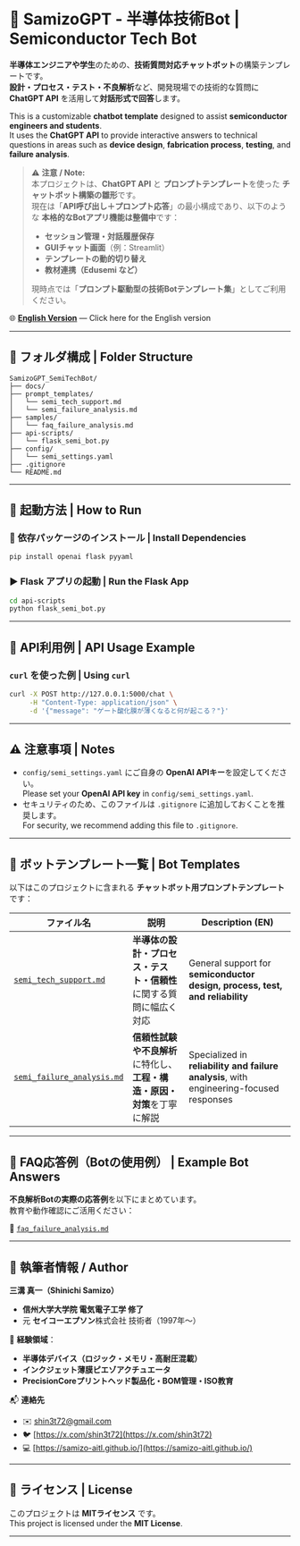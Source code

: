 # 🧠 **SamizoGPT - 半導体技術Bot | Semiconductor Tech Bot**

**半導体エンジニアや学生**のための、**技術質問対応チャットボット**の構築テンプレートです。  
**設計・プロセス・テスト・不良解析**など、開発現場での技術的な質問に **ChatGPT API** を活用して**対話形式で回答**します。

This is a customizable **chatbot template** designed to assist **semiconductor engineers and students**.  
It uses the **ChatGPT API** to provide interactive answers to technical questions in areas such as **device design**, **fabrication process**, **testing**, and **failure analysis**.

> ⚠️ **注意 / Note:**  
> 本プロジェクトは、**ChatGPT API** と **プロンプトテンプレート**を使った **チャットボット構築の雛形**です。  
> 現在は「**API呼び出し＋プロンプト応答**」の最小構成であり、以下のような **本格的なBotアプリ機能は整備中**です：
> 
> - **セッション管理・対話履歴保存**  
> - **GUIチャット画面**（例：Streamlit）  
> - **テンプレートの動的切り替え**  
> - **教材連携（Edusemi など）**
>
> 現時点では「**プロンプト駆動型の技術Botテンプレート集**」としてご利用ください。

🌐 [**English Version**](./README_en.md) — Click here for the English version

---

## 📁 **フォルダ構成 | Folder Structure**

```plaintext
SamizoGPT_SemiTechBot/
├── docs/
├── prompt_templates/
│   └── semi_tech_support.md
│   └── semi_failure_analysis.md
├── samples/
│   └── faq_failure_analysis.md
├── api-scripts/
│   └── flask_semi_bot.py
├── config/
│   └── semi_settings.yaml
├── .gitignore
└── README.md
```

---

## 🚀 **起動方法 | How to Run**

### 🔧 **依存パッケージのインストール | Install Dependencies**

```bash
pip install openai flask pyyaml
```

### ▶️ **Flask アプリの起動 | Run the Flask App**

```bash
cd api-scripts
python flask_semi_bot.py
```

---

## 🔗 **API利用例 | API Usage Example**

### `curl` を使った例 | Using `curl`

```bash
curl -X POST http://127.0.0.1:5000/chat \
     -H "Content-Type: application/json" \
     -d '{"message": "ゲート酸化膜が薄くなると何が起こる？"}'
```

---

## ⚠️ **注意事項 | Notes**

- `config/semi_settings.yaml` にご自身の **OpenAI APIキー**を設定してください。  
  Please set your **OpenAI API key** in `config/semi_settings.yaml`.
- セキュリティのため、このファイルは `.gitignore` に追加しておくことを推奨します。  
  For security, we recommend adding this file to `.gitignore`.

---

## 📄 **ボットテンプレート一覧 | Bot Templates**

以下はこのプロジェクトに含まれる **チャットボット用プロンプトテンプレート**です：

| **ファイル名** | **説明** | **Description (EN)** |
|----------------|----------|-----------------------|
| [`semi_tech_support.md`](./prompt_templates/semi_tech_support.md) | **半導体の設計・プロセス・テスト・信頼性**に関する質問に幅広く対応 | General support for **semiconductor design, process, test, and reliability** |
| [`semi_failure_analysis.md`](./prompt_templates/semi_failure_analysis.md) | **信頼性試験や不良解析**に特化し、**工程・構造・原因・対策**を丁寧に解説 | Specialized in **reliability and failure analysis**, with engineering-focused responses |

---

## 📘 **FAQ応答例（Botの使用例） | Example Bot Answers**

**不良解析Botの実際の応答例**を以下にまとめています。  
教育や動作確認にご活用ください：

📄 [`faq_failure_analysis.md`](./samples/faq_failure_analysis.md)

---

## 👤 **執筆者情報 / Author**

**三溝 真一（Shinichi Samizo）**  
- **信州大学大学院 電気電子工学 修了**  
- 元 **セイコーエプソン**株式会社 技術者（1997年〜）

📌 **経験領域**：  
- **半導体デバイス（ロジック・メモリ・高耐圧混載）**  
- **インクジェット薄膜ピエゾアクチュエータ**  
- **PrecisionCoreプリントヘッド製品化・BOM管理・ISO教育**

📬 **連絡先**  
- ✉️ [shin3t72@gmail.com](mailto:shin3t72@gmail.com)  
- 🐦 [https://x.com/shin3t72](https://x.com/shin3t72)  
- 💻 [https://samizo-aitl.github.io/](https://samizo-aitl.github.io/)

---

## 📄 **ライセンス | License**

このプロジェクトは **MITライセンス** です。  
This project is licensed under the **MIT License**.

---

